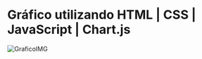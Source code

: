 # Gráfico utilizando HTML | CSS | JavaScript | Chart.js

![GraficoIMG](https://user-images.githubusercontent.com/102191759/201803403-c20b556c-56af-4bef-b37b-46743c24a8c6.JPG)
